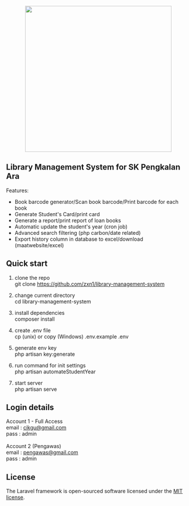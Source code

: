 <p align="center"><a href="https://laravel.com" target="_blank"><img src="https://raw.githubusercontent.com/laravel/art/master/logo-lockup/5%20SVG/2%20CMYK/1%20Full%20Color/laravel-logolockup-cmyk-red.svg" width="400"></a></p>

## Library Management System for SK Pengkalan Ara

Features:

- Book barcode generator/Scan book barcode/Print barcode for each book
- Generate Student's Card/print card
- Generate a report/print report of loan books
- Automatic update the student's year (cron job)
- Advanced search filtering (php carbon/date related)
- Export history column in database to excel/download (maatwebsite/excel)

## Quick start

1. clone the repo <br>
git clone https://github.com/zxn1/library-management-system <br>

2. change current directory <br>
cd library-management-system <br>

3. install dependencies <br>
composer install <br>

4. create .env file <br> 
cp (unix) or copy (Windows) .env.example .env <br>

5. generate env key <br> 
php artisan key:generate <br>
 
6. run command for init settings <br>
php artisan automateStudentYear <br>

7. start server <br>
php artisan serve <br>

## Login details
Account 1 - Full Access <br>
email : cikgu@gmail.com <br>
pass  : admin <br>
<br>
Account 2 (Pengawas) <br>
email : pengawas@gmail.com <br>
pass  : admin <br>

## License

The Laravel framework is open-sourced software licensed under the [MIT license](https://opensource.org/licenses/MIT).
